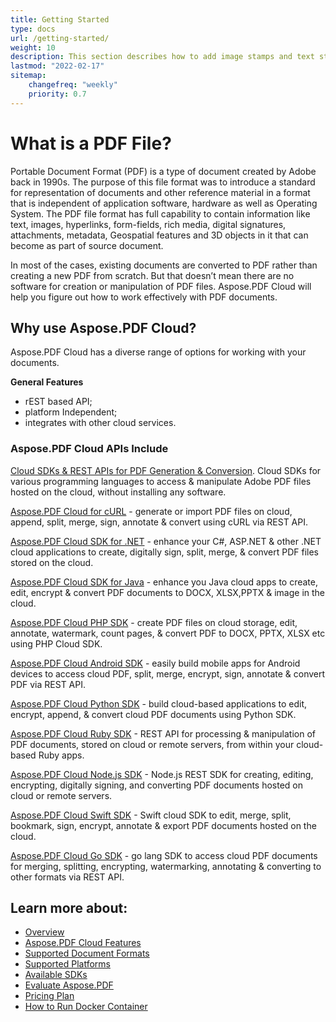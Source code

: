 ```yaml
---
title: Getting Started
type: docs
url: /getting-started/
weight: 10
description: This section describes how to add image stamps and text stamps to a PDF page with Aspose.PDF Cloud.
lastmod: "2022-02-17"
sitemap:
    changefreq: "weekly"
    priority: 0.7
---
```


# What is a PDF File?

Portable Document Format (PDF) is a type of document created by Adobe back in 1990s. The purpose of this file format was to introduce a standard for representation of documents and other reference material in a format that is independent of application software, hardware as well as Operating System. The PDF file format has full capability to contain information like text, images, hyperlinks, form-fields, rich media, digital signatures, attachments, metadata, Geospatial features and 3D objects in it that can become as part of source document.

In most of the cases, existing documents are converted to PDF rather than creating a new PDF from scratch. But that doesn’t mean there are no software for creation or manipulation of PDF files. Aspose.PDF Cloud will help you figure out how to work effectively with PDF documents.

## Why use Aspose.PDF Cloud?

Aspose.PDF Cloud has a diverse range of options for working with your documents. 

**General Features**

- rEST based API;
- platform Independent;
- integrates with other cloud services.

### Aspose.PDF Cloud APIs Include

[Cloud SDKs & REST APIs for PDF Generation & Conversion](https://products.aspose.cloud/pdf/family/). Cloud SDKs for various programming languages to access & manipulate Adobe PDF files hosted on the cloud, without installing any software.

[Aspose.PDF Cloud for cURL](https://products.aspose.cloud/pdf/curl/) - generate or import PDF files on cloud, append, split, merge, sign, annotate & convert using cURL via REST API.

[Aspose.PDF Cloud SDK for .NET](https://products.aspose.cloud/pdf/net/) - enhance your C#, ASP.NET & other .NET cloud applications to create, digitally sign, split, merge, & convert PDF files stored on the cloud.

[Aspose.PDF  Cloud SDK for Java](https://products.aspose.cloud/pdf/java/) - enhance you Java cloud apps to create, edit, encrypt & convert PDF documents to DOCX, XLSX,PPTX & image in the cloud.

[Aspose.PDF Cloud PHP SDK](https://products.aspose.cloud/pdf/php/) - create PDF files on cloud storage, edit, annotate, watermark, count pages, & convert PDF to DOCX, PPTX, XLSX etc using PHP Cloud SDK.

[Aspose.PDF Cloud Android SDK](https://products.aspose.cloud/pdf/android/) - easily build mobile apps for Android devices to access cloud PDF, split, merge, encrypt, sign, annotate & convert PDF via REST API.

[Aspose.PDF Cloud Python SDK](https://products.aspose.cloud/pdf/python/) - build cloud-based applications to edit, encrypt, append, & convert cloud PDF documents using Python SDK.

[Aspose.PDF Cloud Ruby SDK](https://products.aspose.cloud/pdf/ruby/) - REST API for processing & manipulation of PDF documents, stored on cloud or remote servers, from within your cloud-based Ruby apps.

[Aspose.PDF Cloud Node.js SDK](https://products.aspose.cloud/pdf/nodejs/) - Node.js REST SDK for creating, editing, encrypting, digitally signing, and converting PDF documents hosted on cloud or remote servers.

[Aspose.PDF Cloud Swift SDK](https://products.aspose.cloud/pdf/swift/) - Swift cloud SDK to edit, merge, split, bookmark, sign, encrypt, annotate & export PDF documents hosted on the cloud.

[Aspose.PDF Cloud Go SDK](https://products.aspose.cloud/pdf/go/) - go lang SDK to access cloud PDF documents for merging, splitting, encrypting, watermarking, annotating & converting to other formats via REST API.

## Learn more about:

- [Overview](/pdf/overview/)
- [Aspose.PDF Cloud Features](/pdf/aspose-pdf-cloud-features/)
- [Supported Document Formats](/pdf/supported-document-formats/)
- [Supported Platforms](/pdf/supported-platforms/)
- [Available SDKs](/pdf/available-sdks/)
- [Evaluate Aspose.PDF](/pdf/evaluate-aspose-pdf/)
- [Pricing Plan](/pdf/pricing-plan/)
- [How to Run Docker Container](/pdf/how-to-run-docker-container/)